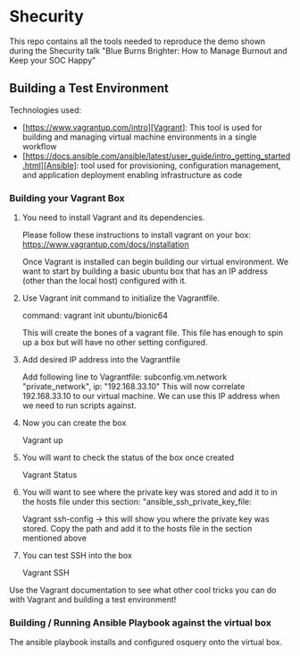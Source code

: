 # Shecurity

This repo contains all the tools needed to reproduce the demo shown during the Shecurity talk "Blue Burns Brighter: How to Manage Burnout and Keep your SOC Happy"


## Building a Test Environment 

Technologies used:

- [https://www.vagrantup.com/intro][Vagrant]: This tool is used for building and managing virtual machine environments in a single workflow
- [https://docs.ansible.com/ansible/latest/user_guide/intro_getting_started.html][Ansible]: tool used for provisioning, configuration management, and application deployment enabling infrastructure as code

### Building your Vagrant Box

1. You need to install Vagrant and its dependencies. 

    Please follow these instructions to install vagrant on your box: https://www.vagrantup.com/docs/installation

    Once Vagrant is installed can begin building our virtual environment. We want to start by building a basic ubuntu box that has an IP address (other than the local host) configured with it. 

2. Use Vagrant init command to initialize the Vagrantfile. 

    command: vagrant init ubuntu/bionic64

    This will create the bones of a vagrant file. This file has enough to spin up a box but will have no other setting configured. 

3. Add desired IP address into the Vagrantfile

    Add following line to Vagrantfile: subconfig.vm.network "private_network", ip: "192.168.33.10"
    This will now correlate 192.168.33.10 to our virtual machine. We can use this IP address when we need to run scripts against. 

4. Now you can create the box

    Vagrant up

5. You will want to check the status of the box once created

    Vagrant Status

6. You will want to see where the private key was stored and add it to in the hosts file under this section: "ansible_ssh_private_key_file:

    Vagrant ssh-config -> this will show you where the private key was stored. Copy the path and add it to the hosts file in the section mentioned above

7. You can test SSH into the box 

    Vagrant SSH 

Use the Vagrant documentation to see what other cool tricks you can do with Vagrant and building a test environment!

### Building / Running Ansible Playbook against the virtual box

The ansible playbook installs and configured osquery onto the virtual box. 
    


